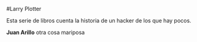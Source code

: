 #Larry Plotter

Esta serie de libros cuenta la historia de un hacker de los que hay pocos.

**Juan Arillo** otra cosa mariposa
